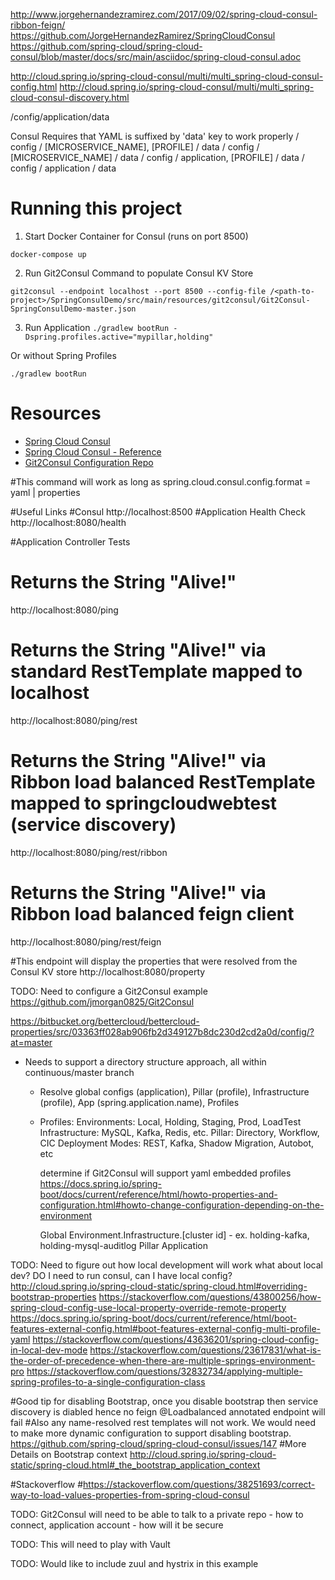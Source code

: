 
http://www.jorgehernandezramirez.com/2017/09/02/spring-cloud-consul-ribbon-feign/
https://github.com/JorgeHernandezRamirez/SpringCloudConsul
https://github.com/spring-cloud/spring-cloud-consul/blob/master/docs/src/main/asciidoc/spring-cloud-consul.adoc

http://cloud.spring.io/spring-cloud-consul/multi/multi_spring-cloud-consul-config.html
http://cloud.spring.io/spring-cloud-consul/multi/multi_spring-cloud-consul-discovery.html

/config/application/data

Consul Requires that YAML is suffixed by 'data' key to work properly
/ config / [MICROSERVICE_NAME], [PROFILE] / data
/ config / [MICROSERVICE_NAME] / data
/ config / application, [PROFILE] / data
/ config / application / data


# Running this project


1. Start Docker Container for Consul (runs on port 8500)

`docker-compose up`


2. Run Git2Consul Command to populate Consul KV Store

`git2consul --endpoint localhost --port 8500 --config-file /<path-to-project>/SpringConsulDemo/src/main/resources/git2consul/Git2Consul-SpringConsulDemo-master.json`


3. Run Application
`./gradlew bootRun -Dspring.profiles.active="mypillar,holding"`

Or without Spring Profiles

`./gradlew bootRun`







# Resources
* [Spring Cloud Consul](https://github.com/spring-cloud/spring-cloud-consul/blob/master/docs/src/main/asciidoc/spring-cloud-consul.adoc)
* [Spring Cloud Consul - Reference](http://cloud.spring.io/spring-cloud-consul/multi/multi_spring-cloud-consul-config.html)
* [Git2Consul Configuration Repo](https://github.com/jmorgan0825/Git2Consul)

#This command will work as long as
spring.cloud.consul.config.format = yaml | properties

#Useful Links
#Consul
http://localhost:8500
#Application Health Check
http://localhost:8080/health

#Application Controller Tests
# Returns the String "Alive!"
http://localhost:8080/ping

# Returns the String "Alive!" via standard RestTemplate mapped to localhost
http://localhost:8080/ping/rest
# Returns the String "Alive!" via Ribbon load balanced RestTemplate mapped to springcloudwebtest (service discovery)
http://localhost:8080/ping/rest/ribbon
# Returns the String "Alive!" via Ribbon load balanced feign client
http://localhost:8080/ping/rest/feign

#This endpoint will display the properties that were resolved from the Consul KV store
http://localhost:8080/property

TODO:  Need to configure a Git2Consul example
https://github.com/jmorgan0825/Git2Consul



https://bitbucket.org/bettercloud/bettercloud-properties/src/03363ff028ab906fb2d349127b8dc230d2cd2a0d/config/?at=master
- Needs to support a directory structure approach, all within continuous/master branch
  - Resolve global configs (application), Pillar (profile), Infrastructure (profile), App (spring.application.name), Profiles
  - Profiles:
    Environments: Local, Holding, Staging, Prod, LoadTest
    Infrastructure: MySQL, Kafka, Redis, etc.
    Pillar: Directory, Workflow, CIC
    Deployment Modes: REST, Kafka, Shadow Migration, Autobot, etc

    determine if Git2Consul will support yaml embedded profiles
    https://docs.spring.io/spring-boot/docs/current/reference/html/howto-properties-and-configuration.html#howto-change-configuration-depending-on-the-environment

    Global
    Environment.Infrastructure.[cluster id] - ex. holding-kafka, holding-mysql-auditlog
    Pillar
    Application

TODO: Need to figure out how local development will work
what about local dev?  DO I need to run consul, can I have local config?
http://cloud.spring.io/spring-cloud-static/spring-cloud.html#overriding-bootstrap-properties
https://stackoverflow.com/questions/43800256/how-spring-cloud-config-use-local-property-override-remote-property
https://docs.spring.io/spring-boot/docs/current/reference/html/boot-features-external-config.html#boot-features-external-config-multi-profile-yaml
https://stackoverflow.com/questions/43636201/spring-cloud-config-in-local-dev-mode
https://stackoverflow.com/questions/23617831/what-is-the-order-of-precedence-when-there-are-multiple-springs-environment-pro
https://stackoverflow.com/questions/32832734/applying-multiple-spring-profiles-to-a-single-configuration-class

#Good tip for disabling Bootstrap, once you disable bootstrap then service discovery is diabled hence no feign @Loadbalanced annotated endpoint will fail
#Also any name-resolved rest templates will not work.  We would need to make more dynamic configuration to support disabling bootstrap.
https://github.com/spring-cloud/spring-cloud-consul/issues/147
#More Details on Bootstrap context
http://cloud.spring.io/spring-cloud-static/spring-cloud.html#_the_bootstrap_application_context

#Stackoverflow
#https://stackoverflow.com/questions/38251693/correct-way-to-load-values-properties-from-spring-cloud-consul

TODO: Git2Consul will need to be able to talk to a private repo
    - how to connect, application account
    - how will it be secure

TODO: This will need to play with Vault

TODO:  Would like to include zuul and hystrix in this example



